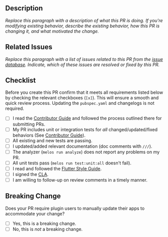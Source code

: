 ## Description

_Replace this paragraph with a description of what this PR is doing. If you're modifying existing behavior, describe the existing behavior, how this PR is changing it, and what motivated the change._

## Related Issues

_Replace this paragraph with a list of issues related to this PR from the [issue database](https://github.com/firebase/FirebaseUI-Flutter/issues). Indicate, which of these issues are resolved or fixed by this PR._

## Checklist

Before you create this PR confirm that it meets all requirements listed below by checking the relevant checkboxes (`[x]`).
This will ensure a smooth and quick review process. Updating the `pubspec.yaml` and changelogs is not required.

- [ ] I read the [Contributor Guide] and followed the process outlined there for submitting PRs.
- [ ] My PR includes unit or integration tests for _all_ changed/updated/fixed behaviors (See [Contributor Guide]).
- [ ] All existing and new tests are passing.
- [ ] I updated/added relevant documentation (doc comments with `///`).
- [ ] The analyzer (`melos run analyze`) does not report any problems on my PR.
- [ ] All unit tests pass (`melos run test:unit:all` doesn't fail).
- [ ] I read and followed the [Flutter Style Guide].
- [ ] I signed the [CLA].
- [ ] I am willing to follow-up on review comments in a timely manner.

## Breaking Change

Does your PR require plugin users to manually update their apps to accommodate your change?

- [ ] Yes, this is a breaking change.
- [ ] No, this is _not_ a breaking change.

<!-- Links -->

[issue database]: https://github.com/firebase/FirebaseUI-Flutter/issues
[Contributor Guide]: https://github.com/firebase/FirebaseUI-Flutter/blob/main/docs/contributing.md
[Flutter Style Guide]: https://github.com/flutter/flutter/wiki/Style-guide-for-Flutter-repo
[pub versioning philosophy]: https://dart.dev/tools/pub/versioning
[CLA]: https://cla.developers.google.com/
